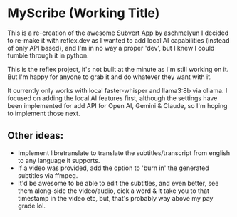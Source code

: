 # MyScribe (Working Title)

This is a re-creation of the awesome [Subvert App](https://github.com/aschmelyun/subvert) by [aschmelyun](https://github.com/aschmelyun)
I decided to re-make it with reflex.dev as I wanted to add local AI capabilities (instead of only API based), and I'm in no way a proper 'dev', but I knew I could fumble through it in python.

This is the reflex project, it's not built at the minute as I'm still working on it. But I'm happy for anyone to grab it and do whatever they want with it.

It currently only works with local faster-whisper and llama3:8b via ollama. I focused on adding the local AI features first, although the settings have been implemented for add API for Open AI, Gemini & Claude, so I'm hoping to implement those next.

## Other ideas:
- Implement libretranslate to translate the subtitles/transcript from english to any language it supports.
- If a video was provided, add the option to 'burn in' the generated subtitles via ffmpeg.
- It'd be awesome to be able to edit the subtitles, and even better, see them along-side the video/audio, cick a word & it take you to that timestamp in the video etc, but, that's probably way above my pay grade lol.

